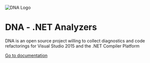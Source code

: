 ![DNA Logo](http://www.visual-basic.it/Portals/0/Contents/images/DNA_Logo.png)
# DNA - .NET Analyzers
DNA is an open source project willing to collect diagnostics and code refactorings for Visual Studio 2015 and the .NET Compiler Platform

[Go to documentation](https://github.com/AlessandroDelSole/DotNetAnalyzers/wiki)
